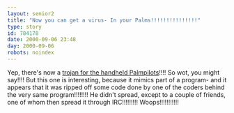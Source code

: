 ```yaml
---
layout: senior2
title: "Now you can get a virus- In your Palms!!!!!!!!!!!!!!!"
type: story
id: 784178
date: 2000-09-06 23:48
day: 2000-09-06
robots: noindex
---
```

Yep, there's now a <a href="http://www.smartmoney.com/smt/bn/on/index.cfm?story=ON-20000829-000719-1849">trojan for the handheld Palmpilots</a>!!!! So wot, you might say!!!! But this one is interesting, because it mimics part of a program- and it appears that it was ripped off some code done by one of the coders behind the very same program!!!!!!!! He didn't spread, except to a couple of friends, one of whom then spread it through IRC!!!!!!!!! Woops!!!!!!!!!!!
